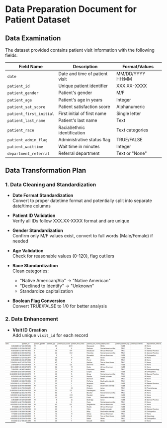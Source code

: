 # Data Preparation Document for Patient Dataset

## Data Examination

The dataset provided contains patient visit information with the following fields:

| Field Name | Description | Format/Values |
|------------|-------------|---------------|
| `date` | Date and time of patient visit | MM/DD/YYYY HH:MM |
| `patient_id` | Unique patient identifier | XXX.XX-XXXX |
| `patient_gender` | Patient's gender | M/F |
| `patient_age` | Patient's age in years | Integer |
| `patient_sat_score` | Patient satisfaction score | Alphanumeric |
| `patient_first_initial` | First initial of first name | Single letter |
| `patient_last_name` | Patient's last name | Text |
| `patient_race` | Racial/ethnic identification | Text categories |
| `patient_admin_flag` | Administrative status flag | TRUE/FALSE |
| `patient_waittime` | Wait time in minutes | Integer |
| `department_referral` | Referral department | Text or "None" |

## Data Transformation Plan

### 1. Data Cleaning and Standardization

- **Date Format Standardization**  
  Convert to proper datetime format and potentially split into separate date/time columns

- **Patient ID Validation**  
  Verify all IDs follow XXX.XX-XXXX format and are unique

- **Gender Standardization**  
  Confirm only M/F values exist, convert to full words (Male/Female) if needed

- **Age Validation**  
  Check for reasonable values (0-120), flag outliers

- **Race Standardization**  
  Clean categories:  
  - "Native American/Ala" → "Native American"  
  - "Declined to Identify" → "Unknown"  
  - Standardize capitalization

- **Boolean Flag Conversion**  
  Convert TRUE/FALSE to 1/0 for better analysis

### 2. Data Enhancement

- **Visit ID Creation**  
  Add unique `visit_id` for each record

![Data](image/hospital_data.png)

